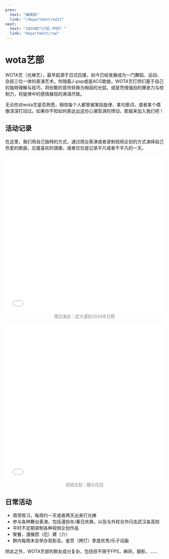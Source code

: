```yaml
---
prev:
  text: "编辑部"
  link: "/department/edit"
next:
  text: "2024部门介绍（PDF）"
  link: "department/raw"
---
```


# wota艺部

WOTA艺（光棒艺），最早起源于日式应援，如今已经发展成为一门舞蹈、运动、杂技三位一体的表演艺术。伴随着J-pop或是ACG歌曲，WOTA艺打师们基于自己的独特理解与技巧，将纷繁的音符转换为绚丽的光弧，或是凭借强劲的爆发力与控制力，将旋律中的感情展现的淋漓尽致。

无论你对wota艺是否熟悉，相信每个人都曾被某段旋律、某句歌词，或者某个偶像深深打动过。如果你不知如何表达出这份心潮澎湃的悸动，那就来加入我们吧！

## 活动记录

在这里，我们用自己独特的方式，通过爬台表演或者录制视频企划的方式演绎自己热爱的歌曲，应援喜欢的偶像，或者仅仅是记录平凡或者不平凡的一天。

<p align="center">
  <iframe src="//player.bilibili.com/player.html?isOutside=true&aid=114063107425616&bvid=BV1N2PaeiEn6&cid=28566685060&p=1&autoplay=0" scrolling="no" border="0" frameborder="no" framespacing="0" allowfullscreen="true" width="100%" height="500"></iframe>
  <span style="font-size: 0.95em; color: #888;">爬台演出：武大漫协2024冬日祭</span>
</p>

<p align="center">
  <iframe src="//player.bilibili.com/player.html?isOutside=true&aid=114541509742209&bvid=BV1yjJezMECC&cid=30064119089&p=1&autoplay=0" scrolling="no" border="0" frameborder="no" framespacing="0" allowfullscreen="true" width="100%" height="500"></iframe>
  <span style="font-size: 0.95em; color: #888;">视频企划：礎の花冠</span>
</p>

## 日常活动

- 周常练习，每周约一天或者两天出来打光棒
- 参与各种舞台表演，包括漫协冬/春日庆典，以及与外校合作闪击武汉各高校
- 平时不定期录制各种视频企划作品
- 聚餐，漫展团（厄）建（介）
- 群内每周末会举办观影会，鉴赏（拷打）季度优秀/乐子动画

除此之外，WOTA艺部的群友成分复杂，包括但不限于FPS，麻将，摄影，…… 


